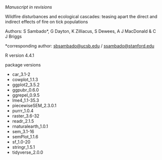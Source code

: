 *Manuscript in revisions*

Wildfire disturbances and ecological cascades: teasing apart the direct and indirect effects of fire on tick populations

Authors: S Sambado*, G Dayton, K Zilliacus, S Dewees, A J MacDonald & C J Briggs

*corresponding author: sbsambado@ucsb.edu / ssambado@stanford.edu

R version 4.4.1

package versions
+ car_3.1-2
+ cowplot_1.1.3
+ ggplot2_3.5.2
+ ggpubr_0.6.0
+ ggrepel_0.9.5
+ lme4_1.1-35.3
+ piecewiseSEM_2.3.0.1
+ purrr_1.0.4
+ raster_3.6-32
+ readr_2.1.5
+ rnaturalearth_1.0.1
+ sem_3.1-16
+ semPlot_1.1.6
+ sf_1.0-20
+ stringr_1.5.1
+ tidyverse_2.0.0
